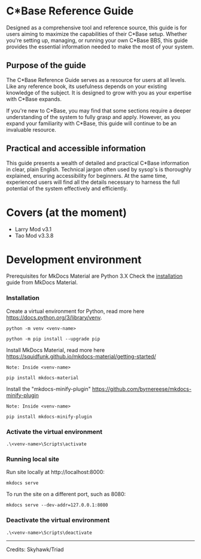 # C\*Base Reference Guide

Designed as a comprehensive tool and reference source, this guide is for users aiming to maximize the capabilities of their C\*Base setup. Whether you're setting up, managing, or running your own C\*Base BBS, this guide provides the essential information needed to make the most of your system.

## Purpose of the guide
The C\*Base Reference Guide serves as a resource for users at all levels. Like any reference book, its usefulness depends on your existing knowledge of the subject. It is designed to grow with you as your expertise with C\*Base expands.

If you're new to C\*Base, you may find that some sections require a deeper understanding of the system to fully grasp and apply. However, as you expand your familiarity with C\*Base, this guide will continue to be an invaluable resource.

## Practical and accessible information
This guide presents a wealth of detailed and practical C\*Base information in clear, plain English. Technical jargon often used by sysop's is thoroughly explained, ensuring accessibility for beginners. At the same time, experienced users will find all the details necessary to harness the full potential of the system effectively and efficiently.

# Covers (at the moment)
- Larry Mod v3.1
- Tao Mod v3.3.8

# Development environment

Prerequisites for MkDocs Material are Python 3.X
Check the [installation](https://squidfunk.github.io/mkdocs-material/getting-started/) guide from MkDocs Material.

### Installation
Create a virtual environment for Python, read more here https://docs.python.org/3/library/venv.

```
python -m venv <venv-name>

python -m pip install --upgrade pip
```

Install MkDocs Material, read more here https://squidfunk.github.io/mkdocs-material/getting-started/
```
Note: Inside <venv-name>

pip install mkdocs-material
```
Install the "mkdocs-minify-plugin"
https://github.com/byrnereese/mkdocs-minify-plugin

```
Note: Inside <venv-name>

pip install mkdocs-minify-plugin
```

### Activate the virtual environment
```
.\<venv-name>\Scripts\activate
```

### Running local site

Run site locally at http://localhost:8000:
```
mkdocs serve
```

To run the site on a different port, such as 8080:
```
mkdocs serve --dev-addr=127.0.0.1:8080
```

### Deactivate the virtual environment
```
.\<venv-name>\Scripts\deactivate
```

---

Credits: Skyhawk/Triad